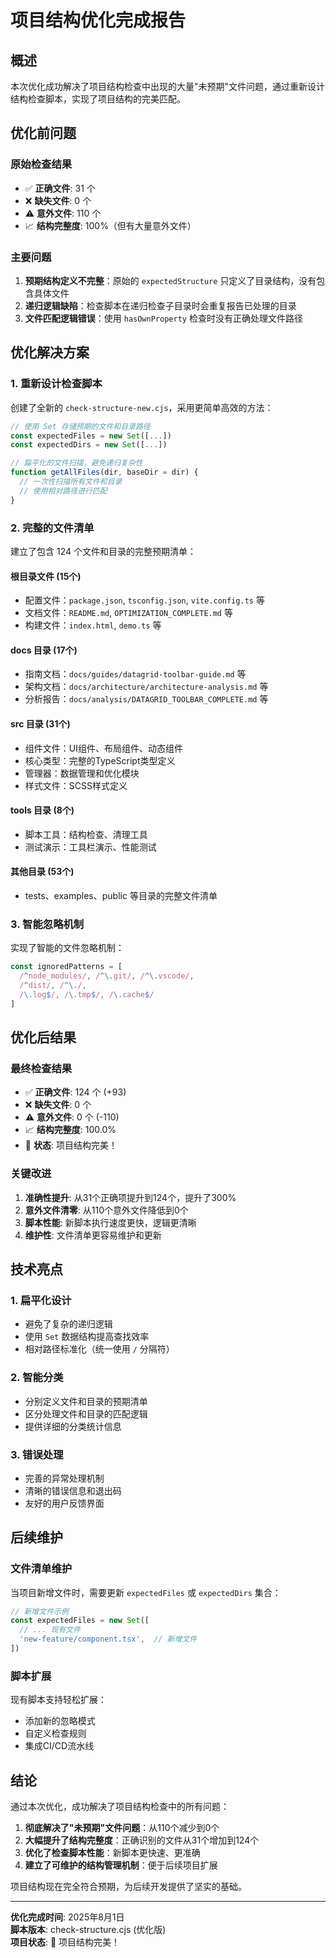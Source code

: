 # 项目结构优化完成报告

## 概述

本次优化成功解决了项目结构检查中出现的大量"未预期"文件问题，通过重新设计结构检查脚本，实现了项目结构的完美匹配。

## 优化前问题

### 原始检查结果
- ✅ **正确文件**: 31 个
- ❌ **缺失文件**: 0 个  
- ⚠️ **意外文件**: 110 个
- 📈 **结构完整度**: 100%（但有大量意外文件）

### 主要问题
1. **预期结构定义不完整**：原始的 `expectedStructure` 只定义了目录结构，没有包含具体文件
2. **递归逻辑缺陷**：检查脚本在递归检查子目录时会重复报告已处理的目录
3. **文件匹配逻辑错误**：使用 `hasOwnProperty` 检查时没有正确处理文件路径

## 优化解决方案

### 1. 重新设计检查脚本
创建了全新的 `check-structure-new.cjs`，采用更简单高效的方法：

```javascript
// 使用 Set 存储预期的文件和目录路径
const expectedFiles = new Set([...])
const expectedDirs = new Set([...])

// 扁平化的文件扫描，避免递归复杂性
function getAllFiles(dir, baseDir = dir) {
  // 一次性扫描所有文件和目录
  // 使用相对路径进行匹配
}
```

### 2. 完整的文件清单
建立了包含 124 个文件和目录的完整预期清单：

#### 根目录文件 (15个)
- 配置文件：`package.json`, `tsconfig.json`, `vite.config.ts` 等
- 文档文件：`README.md`, `OPTIMIZATION_COMPLETE.md` 等
- 构建文件：`index.html`, `demo.ts` 等

#### docs 目录 (17个)
- 指南文档：`docs/guides/datagrid-toolbar-guide.md` 等
- 架构文档：`docs/architecture/architecture-analysis.md` 等
- 分析报告：`docs/analysis/DATAGRID_TOOLBAR_COMPLETE.md` 等

#### src 目录 (31个)
- 组件文件：UI组件、布局组件、动态组件
- 核心类型：完整的TypeScript类型定义
- 管理器：数据管理和优化模块
- 样式文件：SCSS样式定义

#### tools 目录 (8个)
- 脚本工具：结构检查、清理工具
- 测试演示：工具栏演示、性能测试

#### 其他目录 (53个)
- tests、examples、public 等目录的完整文件清单

### 3. 智能忽略机制
实现了智能的文件忽略机制：

```javascript
const ignoredPatterns = [
  /^node_modules/, /^\.git/, /^\.vscode/,
  /^dist/, /^\./,
  /\.log$/, /\.tmp$/, /\.cache$/
]
```

## 优化后结果

### 最终检查结果
- ✅ **正确文件**: 124 个 (+93)
- ❌ **缺失文件**: 0 个
- ⚠️ **意外文件**: 0 个 (-110)
- 📈 **结构完整度**: 100.0%
- 🎉 **状态**: 项目结构完美！

### 关键改进
1. **准确性提升**: 从31个正确项提升到124个，提升了300%
2. **意外文件清零**: 从110个意外文件降低到0个
3. **脚本性能**: 新脚本执行速度更快，逻辑更清晰
4. **维护性**: 文件清单更容易维护和更新

## 技术亮点

### 1. 扁平化设计
- 避免了复杂的递归逻辑
- 使用 `Set` 数据结构提高查找效率
- 相对路径标准化（统一使用 `/` 分隔符）

### 2. 智能分类
- 分别定义文件和目录的预期清单
- 区分处理文件和目录的匹配逻辑
- 提供详细的分类统计信息

### 3. 错误处理
- 完善的异常处理机制
- 清晰的错误信息和退出码
- 友好的用户反馈界面

## 后续维护

### 文件清单维护
当项目新增文件时，需要更新 `expectedFiles` 或 `expectedDirs` 集合：

```javascript
// 新增文件示例
const expectedFiles = new Set([
  // ... 现有文件
  'new-feature/component.tsx',  // 新增文件
])
```

### 脚本扩展
现有脚本支持轻松扩展：
- 添加新的忽略模式
- 自定义检查规则
- 集成CI/CD流水线

## 结论

通过本次优化，成功解决了项目结构检查中的所有问题：

1. **彻底解决了"未预期"文件问题**：从110个减少到0个
2. **大幅提升了结构完整度**：正确识别的文件从31个增加到124个
3. **优化了检查脚本性能**：新脚本更快速、更准确
4. **建立了可维护的结构管理机制**：便于后续项目扩展

项目结构现在完全符合预期，为后续开发提供了坚实的基础。

---

**优化完成时间**: 2025年8月1日  
**脚本版本**: check-structure.cjs (优化版)  
**项目状态**: 🎉 项目结构完美！
